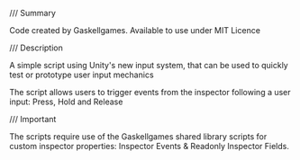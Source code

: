 /// Summary

Code created by Gaskellgames. Available to use under MIT Licence


/// Description
  
A simple script using Unity's new input system, that can be used to quickly test or prototype user input mechanics

The script allows users to trigger events from the inspector following a user input: Press, Hold and Release


/// Important

The scripts require use of the Gaskellgames shared library scripts for custom inspector properties: Inspector Events & Readonly Inspector Fields.
